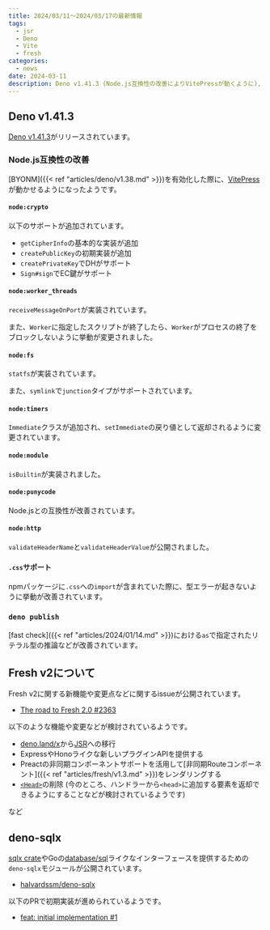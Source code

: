 ```yaml
---
title: 2024/03/11〜2024/03/17の最新情報
tags:
  - jsr
  - Deno
  - Vite
  - fresh
categories:
  - news
date: 2024-03-11
description: Deno v1.41.3 (Node.js互換性の改善によりVitePressが動くように), Fresh v2について, deno-sqlx
---
```


## Deno v1.41.3

[Deno v1.41.3](https://github.com/denoland/deno/releases/tag/v1.41.3)がリリースされています。

### Node.js互換性の改善

[BYONM]({{< ref "articles/deno/v1.38.md" >}})を有効化した際に、[VitePress](https://github.com/vuejs/vitepress)が動かせるようになったようです。

#### `node:crypto`

以下のサポートが追加されています。

- `getCipherInfo`の基本的な実装が追加
- `createPublicKey`の初期実装が追加
- `createPrivateKey`でDHがサポート
- `Sign#sign`でEC鍵がサポート

#### `node:worker_threads`

`receiveMessageOnPort`が実装されています。

また、`Worker`に指定したスクリプトが終了したら、`Worker`がプロセスの終了をブロックしないように挙動が変更されました。

#### `node:fs`

`statfs`が実装されています。

また、`symlink`で`junction`タイプがサポートされています。

#### `node:timers`

`Immediate`クラスが追加され、`setImmediate`の戻り値として返却されるように変更されています。

#### `node:module`

`isBuiltin`が実装されました。

#### `node:punycode`

Node.jsとの互換性が改善されています。

#### `node:http`

`validateHeaderName`と`validateHeaderValue`が公開されました。

#### `.css`サポート

npmパッケージに`.css`への`import`が含まれていた際に、型エラーが起きないように挙動が改善されています。

### `deno publish`

[fast check]({{< ref "articles/2024/01/14.md" >}})における`as`で指定されたリテラル型の推論などが改善されています。

## Fresh v2について

Fresh v2に関する新機能や変更点などに関するissueが公開されています。

- [The road to Fresh 2.0 #2363](https://github.com/denoland/fresh/issues/2363)

以下のような機能や変更などが検討されているようです。

- [deno.land/x](https://deno.land/x)から[JSR](https://jsr.io/)への移行
- ExpressやHonoライクな新しいプラグインAPIを提供する
- Preactの非同期コンポーネントサポートを活用して[非同期Routeコンポーネント]({{< ref "articles/fresh/v1.3.md" >}})をレンダリングする
- [`<Head>`](https://deno.land/x/fresh@1.6.5/src/runtime/head.ts?s=Head)の削除 (今のところ、ハンドラーから`<head>`に追加する要素を返却できるようにすることなどが検討されているようです)

など

## deno-sqlx

[sqlx crate](https://github.com/launchbadge/sqlx)やGoの[database/sql](https://pkg.go.dev/database/sql)ライクなインターフェースを提供するための`deno-sqlx`モジュールが公開されています。

- [halvardssm/deno-sqlx](https://github.com/halvardssm/deno-sqlx)

以下のPRで初期実装が進められているようです。

- [feat: initial implementation #1](https://github.com/halvardssm/deno-sqlx/pull/1)
